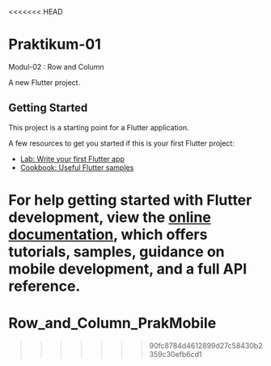 <<<<<<< HEAD
# Praktikum-01
Modul-02 : Row and Column

A new Flutter project.

## Getting Started

This project is a starting point for a Flutter application.

A few resources to get you started if this is your first Flutter project:

- [Lab: Write your first Flutter app](https://docs.flutter.dev/get-started/codelab)
- [Cookbook: Useful Flutter samples](https://docs.flutter.dev/cookbook)

For help getting started with Flutter development, view the
[online documentation](https://docs.flutter.dev/), which offers tutorials,
samples, guidance on mobile development, and a full API reference.
=======
# Row_and_Column_PrakMobile
>>>>>>> 90fc8784d4612899d27c58430b2359c30efb6cd1
